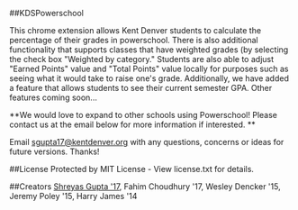 ##KDSPowerschool

This chrome extension allows Kent Denver students to calculate the percentage of their grades in powerschool. There is also additional functionality that supports classes that have weighted grades (by selecting the check box "Weighted by category." Students are also able to adjust "Earned Points" value and "Total Points" value locally for purposes such as seeing what it would take to raise one's grade. Additionally, we have added a feature that allows students to see their current semester GPA. Other features coming soon...

**We would love to expand to other schools using Powerschool! Please contact us at the email below for more information if interested. **

Email sgupta17@kentdenver.org with any questions, concerns or ideas for future versions. Thanks!

##License
Protected by MIT License - View license.txt for details.

##Creators
[Shreyas Gupta '17](https://www.linkedin.com/in/shreyasgupta17), Fahim Choudhury '17, Wesley Dencker '15, Jeremy Poley '15, Harry James '14
